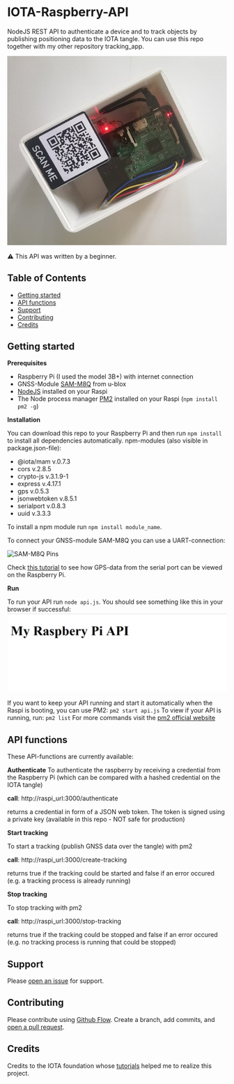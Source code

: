 # IOTA-Raspberry-API
NodeJS REST API to authenticate a device and to track objects by publishing positioning data to the IOTA tangle.
You can use this repo together with my other repository tracking_app. 

![Tracking box](https://github.com/flooji/IOTA-Raspberry-API/blob/master/trackingbox.jpg)

:warning: This API was written by a beginner. 

## Table of Contents

- [Getting started](#getting-started)
- [API functions](#api-functions)
- [Support](#support)
- [Contributing](#contributing)
- [Credits](#credits)

## Getting started

**Prerequisites**

- Raspberry Pi (I used the model 3B+) with internet connection
- GNSS-Module [SAM-M8Q](https://www.u-blox.com/en/product/sam-m8q-module) from u-blox
- [NodeJS](https://nodejs.org/en/) installed on your Raspi
- The Node process manager [PM2](https://pm2.keymetrics.io/) installed on your Raspi (```npm install pm2 -g```)

**Installation**

You can download this repo to your Raspberry Pi and then run ```npm install``` to install all dependencies automatically. 
npm-modules (also visible in package.json-file):
- @iota/mam v.0.7.3
- cors v.2.8.5
- crypto-js v.3.1.9-1
- express v.4.17.1
- gps v.0.5.3
- jsonwebtoken v.8.5.1
- serialport v.0.8.3
- uuid v.3.3.3

To install a npm module run ```npm install module_name```.

To connect your GNSS-module SAM-M8Q you can use a UART-connection:

![SAM-M8Q Pins](https://cdn.getfpv.com/media/catalog/product/cache/1/image/9df78eab33525d08d6e5fb8d27136e95/g/p/gps-sam-m8q-2-2jpg.jpg)

Check [this tutorial](https://medium.com/@DefCon_007/using-a-gps-module-neo-7m-with-raspberry-pi-3-45100bc0bb41) to see how GPS-data from the serial port can be viewed on the Raspberry Pi.

**Run**

To run your API run ```node api.js```. You should see something like this in your browser if successful:
![API running in browser](https://github.com/flooji/IOTA-Raspberry-API/blob/master/api.PNG)

If you want to keep your API running and start it automatically when the Raspi is booting, you can use PM2: ```pm2 start api.js```
To view if your API is running, run: ```pm2 list```
For more commands visit the [pm2 official website](https://pm2.keymetrics.io/) 

## API functions

These API-functions are currently available:

**Authenticate**
To authenticate the raspberry by receiving a credential from the Raspberry Pi (which can be compared with a hashed credential on the IOTA tangle)

**call**: http://raspi_url:3000/authenticate

returns a credential in form of a JSON web token. The token is signed using a private key (available in this repo - NOT safe for production)

**Start tracking**

To start a tracking (publish GNSS data over the tangle) with pm2

**call**: http://raspi_url:3000/create-tracking

returns true if the tracking could be started and false if an error occured (e.g. a tracking process is already running)

**Stop tracking**

To stop tracking with pm2 

**call**: http://raspi_url:3000/stop-tracking

returns true if the tracking could be stopped and false if an error occured (e.g. no tracking process is running that could be stopped)

## Support

Please [open an issue](https://github.com/flooji/IOTA-Raspberry-API/issues/new) for support.

## Contributing

Please contribute using [Github Flow](https://guides.github.com/introduction/flow/). Create a branch, add commits, and [open a pull request](https://github.com/flooji/IOTA-Raspberry-API/compare/).

## Credits

Credits to the IOTA foundation whose [tutorials](https://docs.iota.org/docs/client-libraries/0.1/mam/js/create-restricted-channel) helped me to realize this project.
